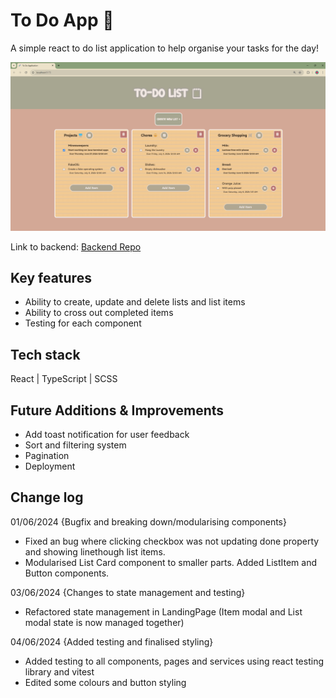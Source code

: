 # To Do App 📝

A simple react to do list application to help organise your tasks for the day!

![Screenshot](/src/assets/todo.png)

Link to backend: [Backend Repo](https://github.com/mcelle888/todo-backend)


## Key features
- Ability to create, update and delete lists and list items
- Ability to cross out completed items
- Testing for each component

## Tech stack
React | TypeScript | SCSS

## Future Additions & Improvements
- Add toast notification for user feedback
- Sort and filtering system
- Pagination
- Deployment


## Change log

01/06/2024 {Bugfix and breaking down/modularising components}
- Fixed an bug where clicking checkbox was not updating done property and showing linethough list items. 
- Modularised List Card component to smaller parts. Added ListItem and Button components.

03/06/2024 {Changes to state management and testing}
- Refactored state management in LandingPage (Item modal and List modal state is now managed together)

04/06/2024 {Added testing and finalised styling}
- Added testing to all components, pages and services using react testing library and vitest
- Edited some colours and button styling